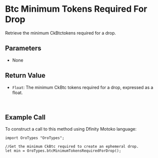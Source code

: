 # Btc Minimum Tokens Required For Drop

Retrieve the minimum CkBtctokens required for a drop.

## Parameters

- None

## Return Value

- `Float`: The minimum CkBtc tokens required for a drop, expressed as a float.

&nbsp;

## Example Call

To construct a call to this method using Dfinity Motoko language:

```
import OroTypes "OroTypes";

//Get the minimum CkBtc required to create an ephemeral drop.
let min = OroTypes.btcMinimumTokensRequiredForDrop();
```